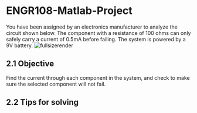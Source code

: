 # ENGR108-Matlab-Project
You have been assigned by an electronics manufacturer to analyze the circuit shown below. The component with a resistance of 100 ohms can only safely carry a current of 0.5mA before failing. The system is powered by a 9V battery. 
![fullsizerender](https://user-images.githubusercontent.com/27597798/27522453-35332158-59f4-11e7-8a5b-6754b62b533f.jpg)
## 2.1 Objective
Find the current through each component in the system, and check to make sure the selected component will not fail.
## 2.2 Tips for solving
